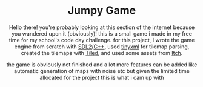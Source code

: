 <div align="center">
<h1>Jumpy Game</h1>


Hello there! you're probably looking at this section of the internet because you wandered upon it (obviously)! this is a small game i made in my free time for my school's code day challenge. for this project, I wrote the game engine from scratch with [SDL2](https://www.libsdl.org/)/[C++](https://cplusplus.com/), used [tinyxml](https://github.com/vmayoral/tinyxml) for tilemap parsing, created the tilemaps with [Tiled](https://www.mapeditor.org/), and used some assets from [Itch](https://itch.io/). 

the game is obviously not finished and a lot more features can be added like automatic generation of maps with noise etc but given the limited time allocated for the project this is what i cam up with


</div>
